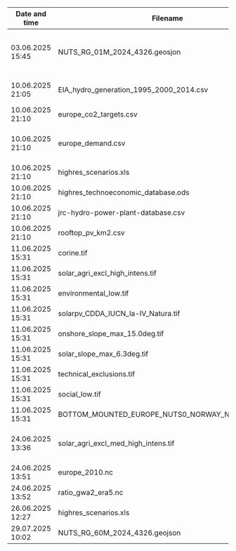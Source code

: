| Date and time | Filename | Description of changes | Hash of file (SHA256) |
|---------------|----------|------------------------|-----------------------|
|03.06.2025 15:45 | NUTS_RG_01M_2024_4326.geosjon | New shapefile (NUTS 2024) including the most recent Norwegian counties (NUTS 3). From [EuroStat](https://ec.europa.eu/eurostat/web/gisco/geodata/statistical-units/territorial-units-statistics). The replaced file was "NUTS_RG_01M_2021_4326.geosjon". |  DD650AD1AA4ED3F86F0A524B759C089C9801EFDCA4617759489991D53F803D49 | 
| 10.06.2025 21:05 | EIA_hydro_generation_1995_2000_2014.csv | Initialise file. Contains annual hydropower generation for a number of countries. | 26735968a242bc56263c1aab8da9470cb987700112f5cf623f36652864c3597a | 
| 10.06.2025 21:10 | europe_co2_targets.csv | Initialise file. Includes some default CO2 targets used in highRES.  | 3627fe459f0fe0645073fbec60a3052fa6e904324f47f5aa33b6e0f0ae7dcc53 |
| 10.06.2025 21:10 | europe_demand.csv | Initialise file. Includes default demand for Euroean countries based on [The Interannual Electricity Demand Calculator](https://zenodo.org/records/10820928) | 485da166821993b466d944a27e83508adcf844e72a46658e1c34192ab5976c97 |
| 10.06.2025 21:10 | highres_scenarios.xls | Initialise file. Includes customisable scenarios. | d0719c9ad4fc6568bc6a52de9805180eb4e1c6605774cf00979e91104a956201 |
| 10.06.2025 21:10 | highres_technoeconomic_database.ods | Initialise file. Includes | b3b5c5bf553300236e9f214ca312345ab3db46400e75d79bf76945b7082ee642 |
| 10.06.2025 21:10 | jrc-hydro-power-plant-database.csv | Initialise file | dda401f93d50622c9d9d3641427a927fde196b0fe52e977f289adb0c27ba9724 | 
| 10.06.2025 21:10 | rooftop_pv_km2.csv | Intialise file | 178c4e8b2d101a31421153642456891a745a8d1f8b85364cd4a7342fe6c8cf82 |
| 11.06.2025 15:31 | corine.tif | Initialise file | 69057d527b4338b89f58cf15693effcf18017611ff48144e5c491d083cf1b004 | 
| 11.06.2025 15:31 | solar_agri_excl_high_intens.tif | Initialise file | 11a040854d27bb7da03b2641693b491ea55536139569574fbea95053bd9a6de5 | 
| 11.06.2025 15:31 | environmental_low.tif | Initialise file | 97c1d332b0bc90eeaf0c5dea271d226c818c7cc15c96a85c22457027e8ae1a3c | 
| 11.06.2025 15:31 | solarpv_CDDA_IUCN_Ia-IV_Natura.tif | Initialise file | 7e15dbd3d97c39ef991b76905d6b12e0796bf68722e865e69ddd6cdeab2ccab4 | 
| 11.06.2025 15:31 | onshore_slope_max_15.0deg.tif | Initialise file | 949ac4c89ba21c668707f387c3e57791fdecc2618a2af8c434baea69eb1ff841 |
| 11.06.2025 15:31 | solar_slope_max_6.3deg.tif | Initialise file | 5121cc287309d4120af9e207a9d2b64a69eb498acbf17b9b93924524dbfab8ff |
| 11.06.2025 15:31 | technical_exclusions.tif | Initialise file | 284a63aa386eaff82138ce7beb8025ff37a0ead5edfd7f55c397ec92b6ebf89b | 
| 11.06.2025 15:31 | social_low.tif | Initialise file | 0f5bbd01bdb7520ff5050cf13aef08e4f52c656dab7894b2de3864327204481c | 
| 11.06.2025 15:31 | BOTTOM_MOUNTED_EUROPE_NUTS0_NORWAY_NUTS3.geojson | Initialise file | 55c86c5fd02f07a2709766e8c2c562ffbeff776ac9ebdd1143692d53fddeb3ac |
| 24.06.2025 13:36 | solar_agri_excl_med_high_intens.tif | This file replace "solar_agri_excl_high_intens.tif" and includes both high and medium intensity agricultural fields | 2080d3d4d8dcc0e4c507a5793bb77bc84817eeb5c246463e1f383b2fc5e0d1f9 | 
| 24.06.2025 13:51 | europe_2010.nc | Initialise file | 1ce2b592b22e929158a1bd37bd1c3508788bab08c95b953ed1db9732cb84bab7 |
| 24.06.2025 13:52 | ratio_gwa2_era5.nc | Initialise file | 15a24fd2379029204a99bdd9c638ceecd3ca87a18170d743c47308bdc17d7d64 |
| 26.06.2025 12:27 | highres_scenarios.xls | Update default technologies | f98e1af6cfd27f3abab39929a96fb3d8489d13e056109fcc32af8435a84c4940 |
| 29.07.2025 10:02 | NUTS_RG_60M_2024_4326.geojson | NUTS 2024 from EuroStat in lower resolution for centroid calculation | fb15d3f1258b82714e2020e0160cf97c44d5e691003684e33455f4c5ee0f20f1 |
